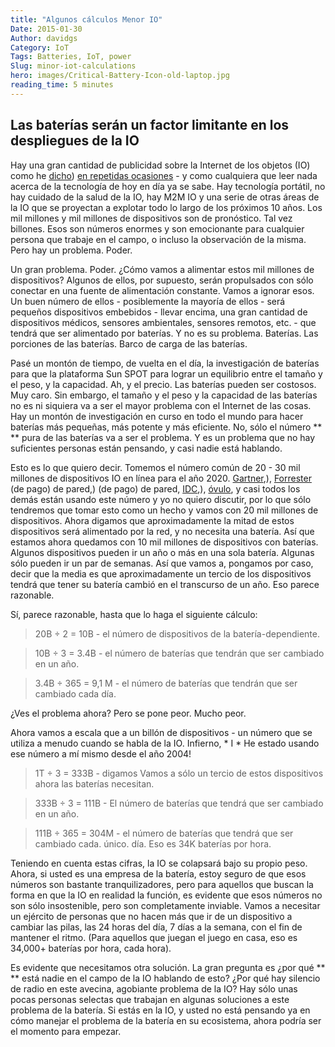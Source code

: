 ```yaml
---
title: "Algunos cálculos Menor IO"
Date: 2015-01-30
Author: davidgs
Category: IoT
Tags: Batteries, IoT, power
Slug: minor-iot-calculations
hero: images/Critical-Battery-Icon-old-laptop.jpg
reading_time: 5 minutes
---
```


## Las baterías serán un factor limitante en los despliegues de la IO

Hay una gran cantidad de publicidad sobre la Internet de los objetos (IO) como he [dicho](/posts/category/general/here-comes-iot-ready-or-not/)) [en repetidas ocasiones](/posts/category/iot/is-iot-happening-or-not-in-2015/) - y como cualquiera que leer nada acerca de la tecnología de hoy en día ya se sabe. Hay tecnología portátil, no hay cuidado de la salud de la IO, hay M2M IO y una serie de otras áreas de la IO que se proyectan a explotar todo lo largo de los próximos 10 años. Los mil millones y mil millones de dispositivos son de pronóstico. Tal vez billones. Esos son números enormes y son emocionante para cualquier persona que trabaje en el campo, o incluso la observación de la misma. Pero hay un problema. Poder.

Un gran problema. Poder. ¿Cómo vamos a alimentar estos mil millones de dispositivos? Algunos de ellos, por supuesto, serán propulsados con sólo conectar en una fuente de alimentación constante. Vamos a ignorar esos. Un buen número de ellos - posiblemente la mayoría de ellos - será pequeños dispositivos embebidos - llevar encima, una gran cantidad de dispositivos médicos, sensores ambientales, sensores remotos, etc. - que tendrá que ser alimentado por baterías. Y no es su problema. Baterías. Las porciones de las baterías. Barco de carga de las baterías.

Pasé un montón de tiempo, de vuelta en el día, la investigación de baterías para que la plataforma Sun SPOT para lograr un equilibrio entre el tamaño y el peso, y la capacidad. Ah, y el precio. Las baterías pueden ser costosos. Muy caro. Sin embargo, el tamaño y el peso y la capacidad de las baterías no es ni siquiera va a ser el mayor problema con el Internet de las cosas. Hay un montón de investigación en curso en todo el mundo para hacer baterías más pequeñas, más potente y más eficiente. No, sólo el número ** ** pura de las baterías va a ser el problema. Y es un problema que no hay suficientes personas están pensando, y casi nadie está hablando.

Esto es lo que quiero decir. Tomemos el número común de 20 - 30 mil millones de dispositivos IO en línea para el año 2020. [Gartner](http://www.gartner.com/newsroom/id/2636073),), [Forrester](https://www.forrester.com/There+Is+No+Internet+Of+Things+8212+Yet/fulltext/-/E-RES101421) (de pago) de pared,) (de pago) de pared, [IDC](http://www.idc.com/getdoc.jsp?containerId=248451),), [óvulo](http://www.computerweekly.com/news/2240238915/Lot-of-nonsense-touted-about-IoT-says-analyst), y casi todos los demás están usando este número y yo no quiero discutir, por lo que sólo tendremos que tomar esto como un hecho y vamos con 20 mil millones de dispositivos. Ahora digamos que aproximadamente la mitad de estos dispositivos será alimentado por la red, y no necesita una batería. Así que estamos ahora quedamos con 10 mil millones de dispositivos con baterías. Algunos dispositivos pueden ir un año o más en una sola batería. Algunas sólo pueden ir un par de semanas. Así que vamos a, pongamos por caso, decir que la media es que aproximadamente un tercio de los dispositivos tendrá que tener su batería cambió en el transcurso de un año. Eso parece razonable.

Sí, parece razonable, hasta que lo haga el siguiente cálculo:

> 20B ÷ 2 = 10B - el número de dispositivos de la batería-dependiente.

> 10B ÷ 3 = 3.4B - el número de baterías que tendrán que ser cambiado en un año.

> 3.4B ÷ 365 = 9,1 M - el número de baterías que tendrán que ser cambiado cada día.

¿Ves el problema ahora? Pero se pone peor. Mucho peor.

Ahora vamos a escala que a un billón de dispositivos - un número que se utiliza a menudo cuando se habla de la IO. Infierno, * I * He estado usando ese número a mí mismo desde el año 2004!

> 1T ÷ 3 = 333B - digamos Vamos a sólo un tercio de estos dispositivos ahora las baterías necesitan.

> 333B ÷ 3 = 111B - El número de baterías que tendrá que ser cambiado en un año.

> 111B ÷ 365 = 304M - el número de baterías que tendrá que ser cambiado cada. único. día. Eso es 34K baterías por hora.

Teniendo en cuenta estas cifras, la IO se colapsará bajo su propio peso. Ahora, si usted es una empresa de la batería, estoy seguro de que esos números son bastante tranquilizadores, pero para aquellos que buscan la forma en que la IO en realidad la función, es evidente que esos números no son sólo insostenible, pero son completamente inviable. Vamos a necesitar un ejército de personas que no hacen más que ir de un dispositivo a cambiar las pilas, las 24 horas del día, 7 días a la semana, con el fin de mantener el ritmo. (Para aquellos que juegan el juego en casa, eso es 34,000+ baterías por hora, cada hora).

Es evidente que necesitamos otra solución. La gran pregunta es ¿por qué ** ** está nadie en el campo de la IO hablando de esto? ¿Por qué hay silencio de radio en este avecina, agobiante problema de la IO? Hay sólo unas pocas personas selectas que trabajan en algunas soluciones a este problema de la batería. Si estás en la IO, y usted no está pensando ya en cómo manejar el problema de la batería en su ecosistema, ahora podría ser el momento para empezar.
